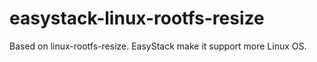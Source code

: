 # easystack-linux-rootfs-resize
Based on linux-rootfs-resize. EasyStack make it support more Linux OS. 
